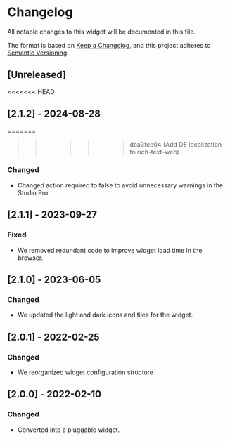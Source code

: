 # Changelog

All notable changes to this widget will be documented in this file.

The format is based on [Keep a Changelog](https://keepachangelog.com/en/1.0.0/), and this project adheres to [Semantic Versioning](https://semver.org/spec/v2.0.0.html).

## [Unreleased]

<<<<<<< HEAD
## [2.1.2] - 2024-08-28

=======
>>>>>>> daa3fce04 (Add DE localization to rich-text-web)
### Changed

-   Changed action required to false to avoid unnecessary warnings in the Studio Pro.

## [2.1.1] - 2023-09-27

### Fixed

-   We removed redundant code to improve widget load time in the browser.

## [2.1.0] - 2023-06-05

### Changed

-   We updated the light and dark icons and tiles for the widget.

## [2.0.1] - 2022-02-25

### Changed

-   We reorganized widget configuration structure

## [2.0.0] - 2022-02-10

### Changed

-   Converted into a pluggable widget.
